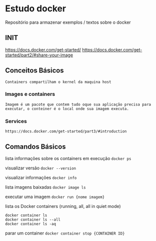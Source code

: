 # Estudo docker

Repositório para armazenar exemplos / textos sobre o docker

## INIT

https://docs.docker.com/get-started/
https://docs.docker.com/get-started/part2/#share-your-image

## Conceitos Básicos

    Containers compartilham o kernel da maquina host


### Images e containers
    
    Imagem é um pacote que contem tudo oque sua aplicação precisa para executar, o conteiner é o local onde sua imagem executa.

### Services

    https://docs.docker.com/get-started/part3/#introduction 

## Comandos Básicos

lista informações sobre os containers em execução
```docker ps```

visualizar versão
```docker --version```

visualizar informações
```docker info```

lista imagens baixadas
```docker image ls```

executar uma imagem
```docker run {nome imagem}```

lista os Docker containers (running, all, all in quiet mode)
```
docker container ls
docker container ls --all
docker container ls -aq
```

parar um container
```docker container stop {CONTAINER ID}```

